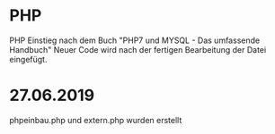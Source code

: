 # PHP
PHP Einstieg nach dem Buch "PHP7 und MYSQL - Das umfassende Handbuch"
Neuer Code wird nach der fertigen Bearbeitung der Datei eingefügt.

# 27.06.2019
phpeinbau.php und extern.php wurden erstellt
